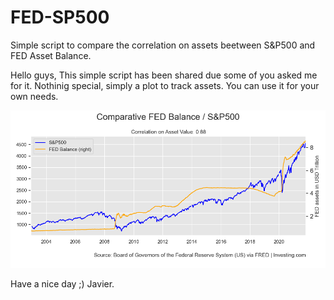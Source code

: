 # FED-SP500
Simple script to compare the correlation on assets beetween S&amp;P500 and FED Asset Balance.

Hello guys,
This simple script has been shared due some of you asked me for it. Nothinig special, simply a plot to track assets. You can use it for your own needs.

![](Figure_1.png)

Have a nice day ;)
Javier.
